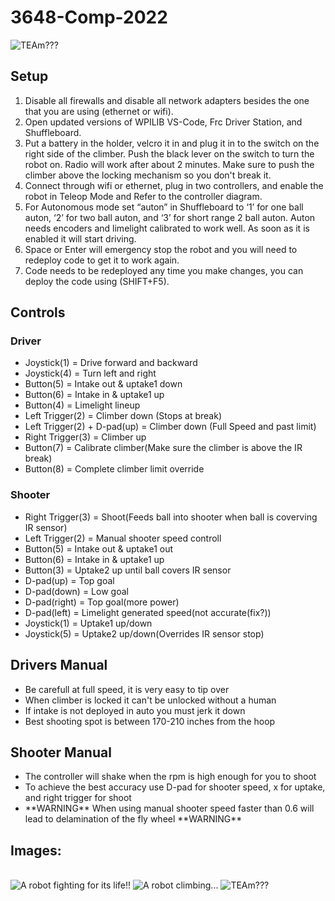 # 3648-Comp-2022
<img src="https://static.wixstatic.com/media/7d259e_4ed5432430304419a7c7f4ca5f321f09~mv2.jpg/v1/fill/w_148,h_148,al_c,q_80,usm_0.66_1.00_0.01,enc_auto/Logo_edited.jpg" alt="TEAm???">

<h2>Setup</h2>

<ol type="2">
<li>Disable all firewalls and disable all network adapters besides the one that you are using (ethernet or wifi).</li>
<li>Open updated versions of WPILIB VS-Code, Frc Driver Station, and Shuffleboard.</li>
<li>Put a battery in the holder, velcro it in and plug it in to the switch on the right side of the climber. Push the black lever on the switch to turn the robot on. Radio will work after about 2 minutes. Make sure to push the climber above the locking mechanism so you don't break it.</li>
<li>Connect through wifi or ethernet, plug in two controllers, and enable the robot in Teleop Mode and Refer to the controller diagram.</li>
<li>For Autonomous mode set “auton” in Shuffleboard to ‘1’ for one ball auton, ‘2’ for two ball auton,  and ‘3’ for short range 2 ball auton. Auton needs encoders and limelight calibrated to work well. As soon as it is enabled it will start driving.</li>
<li>Space or Enter will emergency stop the robot and you will need to redeploy code to get it to work again.</li>
<li>Code needs to be redeployed any time you make changes, you can deploy the code using (SHIFT+F5).</li>
</ol>

<h2>Controls</h2>
<h3>Driver</h3>
<ul>
  <li>Joystick(1) = Drive forward and backward</li>
  <li>Joystick(4) = Turn left and right</li>
  <li>Button(5) = Intake out & uptake1 down</li>
  <li>Button(6) = Intake in & uptake1 up</li>
  <li>Button(4) = Limelight lineup</li>
  <li>Left Trigger(2) = Climber down (Stops at break)</li>
  <li>Left Trigger(2) + D-pad(up) = Climber down (Full Speed and past limit)</li>
  <li>Right Trigger(3) = Climber up</li>
  <li>Button(7) = Calibrate climber(Make sure the climber is above the IR break)</li>
  <li>Button(8) = Complete climber limit override</li>
</ul>

<h3>Shooter</h3>
<ul>
  <li>Right Trigger(3) = Shoot(Feeds ball into shooter when ball is coverving IR sensor)</li>
  <li>Left Trigger(2) = Manual shooter speed controll</li>
  <li>Button(5) = Intake out & uptake1 out</li>
  <li>Button(6) = Intake in & uptake1 up</li>
  <li>Button(3) = Uptake2 up until ball covers IR sensor</li>
  <li>D-pad(up) = Top goal</li>
  <li>D-pad(down) = Low goal</li>
  <li>D-pad(right) = Top goal(more power)</li>
  <li>D-pad(left) = Limelight generated speed(not accurate(fix?))</li>
  <li>Joystick(1) = Uptake1 up/down</li>
  <li>Joystick(5) = Uptake2 up/down(Overrides IR sensor stop)</li>
</ul>

<h2>Drivers Manual</h2>
<ul>
  <li>Be carefull at full speed, it is very easy to tip over</li>
  <li>When climber is locked it can't be unlocked without a human</li>
  <li>If intake is not deployed in auto you must jerk it down</li>
  <li>Best shooting spot is between 170-210 inches from the hoop</li>
</ul>


<h2>Shooter Manual</h2>
<ul>
  <li>The controller will shake when the rpm is high enough for you to shoot</li>
  <li>To achieve the best accuracy use D-pad for shooter speed, x for uptake, and right trigger for shoot</li>
  <li>**WARNING** When using manual shooter speed faster than 0.6 will lead to delamination of the fly wheel **WARNING**</li>
</ul>

<h2>Images:</h2>
<br>
<img src="https://static.wixstatic.com/media/7d259e_9e93f04cd37049d2b891dcf3b299a2db~mv2.png/v1/fit/w_895,h_555,q_90/7d259e_9e93f04cd37049d2b891dcf3b299a2db~mv2.webp" alt="A robot fighting for its life!!">

<img src="https://static.wixstatic.com/media/7d259e_d899e206452a474d88f0172204897f8f~mv2.png/v1/fit/w_895,h_606,q_90/7d259e_d899e206452a474d88f0172204897f8f~mv2.webp" alt="A robot climbing...">

<img src="https://static.wixstatic.com/media/7d259e_c2e527167e154998967f27e946126dc8~mv2.png/v1/fit/w_895,h_555,q_90/7d259e_c2e527167e154998967f27e946126dc8~mv2.webp" alt="TEAm???">
